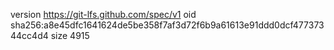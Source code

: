 version https://git-lfs.github.com/spec/v1
oid sha256:a8e45dfc1641624de5be358f7af3d72f6b9a61613e91ddd0dcf47737344cc4d4
size 4915
